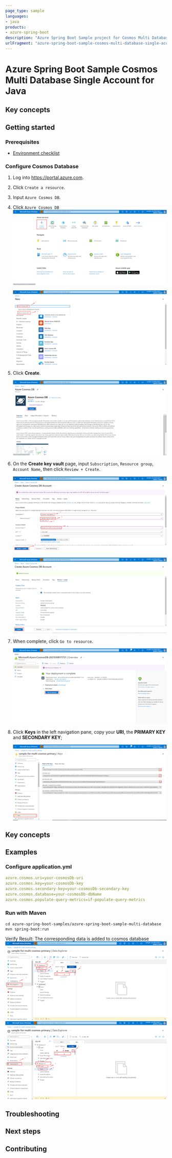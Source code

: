 ```yaml
---
page_type: sample
languages:
- java
products:
- azure-spring-boot
description: "Azure Spring Boot Sample project for Cosmos Multi Database Single Account"
urlFragment: "azure-spring-boot-sample-cosmos-multi-database-single-account"
---
```


# Azure Spring Boot Sample Cosmos Multi Database Single Account for Java

## Key concepts
## Getting started

### Prerequisites
- [Environment checklist][environment_checklist]

### Configure Cosmos Database
1. Log into <https://portal.azure.com>.

1. Click `Create a resource`.

1. Input `Azure Cosmos DB`.

1. Click `Azure Cosmos DB`
    ![Find Cosmos Resource 01](resource/creating-cosmos-01.png)

    ![Find Cosmos Resource 02](resource/creating-cosmos-02.png)

1. Click **Create**.

    ![Create new Cosmos](resource/creating-cosmos-03.png)

1. On the **Create key vault** page, input `Subscription`, `Resource group`, `Account Name`, then click `Review + Create`.

    ![Specify the options](resource/specify-the-options.png)

    ![Create Cosmos resource](resource/create-cosmos-resource.png)

1. When complete, click `Go to resource`.

    ![Go to resource](resource/go-to-resource.png)

1. Click **Keys** in the left navigation pane, copy your **URI**, the **PRIMARY KEY** and **SECONDARY KEY**;

    ![Get Connect Info](resource/get-connect-info.png)

## Key concepts
## Examples
### Configure application.yml
```yaml
azure.cosmos.uri=your-cosmosDb-uri
azure.cosmos.key=your-cosmosDb-key
azure.cosmos.secondary-key=your-cosmosDb-secondary-key
azure.cosmos.database=your-cosmosDb-dbName
azure.cosmos.populate-query-metrics=if-populate-query-metrics
```

### Run with Maven
```shell
cd azure-spring-boot-samples/azure-spring-boot-sample-multi-database
mvn spring-boot:run
```

Verify Result:
The corresponding data is added to cosmos database
    ![Result in Cosmos Database1](resource/result-in-cosmos-database1.png)
    ![Result in Cosmos Database2](resource/result-in-cosmos-database2.png)
    
## Troubleshooting
## Next steps
## Contributing

<!-- LINKS -->
[environment_checklist]: https://github.com/Azure/azure-sdk-for-java/blob/master/sdk/spring/ENVIRONMENT_CHECKLIST.md#ready-to-run-checklist
